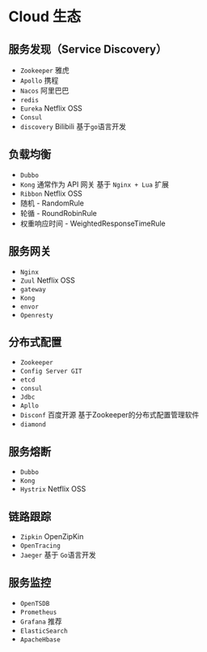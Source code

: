 # Cloud 生态

##  服务发现（Service Discovery）

* `Zookeeper` 雅虎
* `Apollo` 携程
* `Nacos` 阿里巴巴
* `redis` 
* `Eureka` Netflix OSS
* `Consul` 
* `discovery` Bilibili 基于`go`语言开发

## 负载均衡 
* `Dubbo`
* `Kong` 通常作为 API 网关 基于 `Nginx + Lua` 扩展
* `Ribbon` Netflix OSS
 * 随机 - RandomRule
 * 轮循 - RoundRobinRule
 * 权重响应时间 - WeightedResponseTimeRule

## 服务网关
* `Nginx`
* `Zuul` Netflix OSS
* `gateway`
* `Kong`
* `envor`
* `Openresty`

## 分布式配置
* `Zookeeper`
* `Config Server GIT`
* `etcd`
* `consul`
* `Jdbc`
* `Apllo` 
* `Disconf` 百度开源 基于Zookeeper的分布式配置管理软件
* `diamond`

## 服务熔断
* `Dubbo`
* `Kong`
* `Hystrix` Netflix OSS

## 链路跟踪
* `Zipkin` OpenZipKin
* `OpenTracing`
* `Jaeger` 基于 `Go`语言开发

## 服务监控
* `OpenTSDB`
* `Prometheus`
* `Grafana` 推荐
* `ElasticSearch`
* `ApacheHbase`




